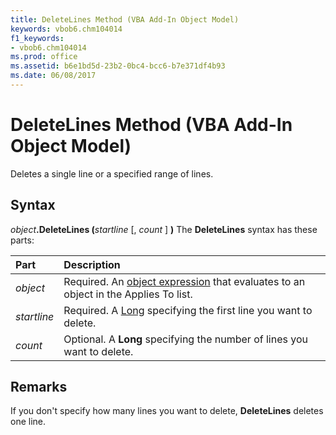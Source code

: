 ```yaml
---
title: DeleteLines Method (VBA Add-In Object Model)
keywords: vbob6.chm104014
f1_keywords:
- vbob6.chm104014
ms.prod: office
ms.assetid: b6e1bd5d-23b2-0bc4-bcc6-b7e371df4b93
ms.date: 06/08/2017
---
```



# DeleteLines Method (VBA Add-In Object Model)



Deletes a single line or a specified range of lines.

## Syntax

_object_**.DeleteLines (**_startline_ [, _count_ ] **)**
The  **DeleteLines** syntax has these parts:


|**Part**|**Description**|
|:-----|:-----|
| _object_|Required. An [object expression](../../Glossary/vbe-glossary.md) that evaluates to an object in the Applies To list.|
| _startline_|Required. A [Long](../../Glossary/vbe-glossary.md) specifying the first line you want to delete.|
| _count_|Optional. A  **Long** specifying the number of lines you want to delete.|

## Remarks

If you don't specify how many lines you want to delete,  **DeleteLines** deletes one line.

